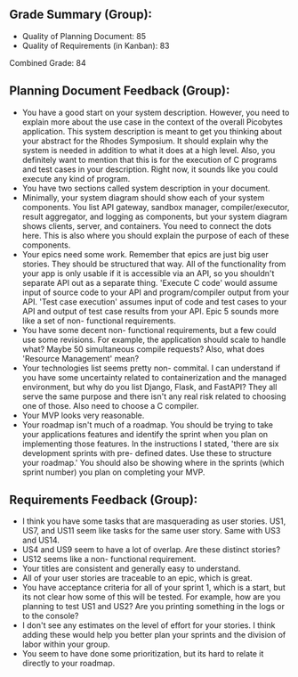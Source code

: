 ## Grade Summary (Group): 

- Quality of Planning Document: 85
- Quality of Requirements (in Kanban): 83

Combined Grade: 84

## Planning Document Feedback (Group): 

- You have a good start on your system description. However, you need to explain more about the use case in the context of the overall Picobytes application. This system description is meant to get you thinking about your abstract for the Rhodes Symposium. It should explain why the system is needed in addition to what it does at a high level. Also, you definitely want to mention that this is for the execution of C programs and test cases in your description. Right now, it sounds like you could execute any kind of program.
- You have two sections called system description in your document.
- Minimally, your system diagram should show each of your system components. You list API gateway, sandbox manager, compiler/executor, result aggregator, and logging as components, but your system diagram shows clients, server, and containers. You need to connect the dots here. This is also where you should explain the purpose of each of these components.
- Your epics need some work. Remember that epics are just big user stories. They should be structured that way. All of the functionality from your app is only usable if it is accessible via an API, so you shouldn't separate API out as a separate thing. 'Execute C code' would assume input of source code to your API and program/compiler output from your API. 'Test case execution' assumes input of code and test cases to your API and output of test case results from your API. Epic 5 sounds more like a set of non- functional requirements.
- You have some decent non- functional requirements, but a few could use some revisions. For example, the application should scale to handle what? Maybe 50 simultaneous compile requests? Also, what does 'Resource Management' mean?
- Your technologies list seems pretty non- commital. I can understand if you have some uncertainty related to containerization and the managed environment, but why do you list Django, Flask, and FastAPI? They all serve the same purpose and there isn't any real risk related to choosing one of those. Also need to choose a C compiler.
- Your MVP looks very reasonable.
- Your roadmap isn't much of a roadmap. You should be trying to take your applications features and identify the sprint when you plan on implementing those features. In the instructions I stated, 'there are six development sprints with pre- defined dates. Use these to structure your roadmap.' You should also be showing where in the sprints (which sprint number) you plan on completing your MVP.

## Requirements Feedback (Group): 

- I think you have some tasks that are masquerading as user stories. US1, US7, and US11 seem like tasks for the same user story. Same with US3 and US14.
- US4 and US9 seem to have a lot of overlap. Are these distinct stories? 
- US12 seems like a non- functional requirement. 
- Your titles are consistent and generally easy to understand.
- All of your user stories are traceable to an epic, which is great.
- You have acceptance criteria for all of your sprint 1, which is a start, but its not clear how some of this will be tested. For example, how are you planning to test US1 and US2? Are you printing something in the logs or to the console?
- I don't see any estimates on the level of effort for your stories. I think adding these would help you better plan your sprints and the division of labor within your group.
- You seem to have done some prioritization, but its hard to relate it directly to your roadmap.
